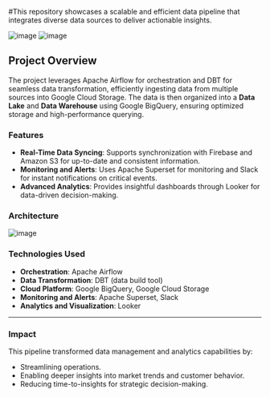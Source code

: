 
#This repository showcases a scalable and efficient data pipeline that integrates diverse data sources to deliver actionable insights.

![image](https://github.com/user-attachments/assets/88682374-c1c3-44f1-9e4c-320cc75fbbbf)
![image](https://github.com/user-attachments/assets/5e06fa2f-6f83-4fa9-b6a7-a3789e2e2d2a)


## Project Overview

The project leverages Apache Airflow for orchestration and DBT for seamless data transformation, efficiently ingesting data from multiple sources into Google Cloud Storage. The data is then organized into a **Data Lake** and **Data Warehouse** using Google BigQuery, ensuring optimized storage and high-performance querying.

### Features

- **Real-Time Data Syncing**: Supports synchronization with Firebase and Amazon S3 for up-to-date and consistent information.
- **Monitoring and Alerts**: Uses Apache Superset for monitoring and Slack for instant notifications on critical events.
- **Advanced Analytics**: Provides insightful dashboards through Looker for data-driven decision-making.

### Architecture
![image](https://github.com/user-attachments/assets/ea5642b5-f1c2-4cfe-81d8-ff4648cd11ac)

### Technologies Used

- **Orchestration**: Apache Airflow  
- **Data Transformation**: DBT (data build tool)  
- **Cloud Platform**: Google BigQuery, Google Cloud Storage  
- **Monitoring and Alerts**: Apache Superset, Slack  
- **Analytics and Visualization**: Looker  

---

### Impact

This pipeline transformed data management and analytics capabilities by:

- Streamlining operations.  
- Enabling deeper insights into market trends and customer behavior.  
- Reducing time-to-insights for strategic decision-making.  


